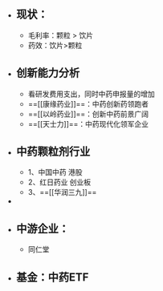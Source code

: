 - ## 现状：
	- 毛利率：颗粒 > 饮片
	- 药效：饮片>颗粒
- ## 创新能力分析
	- 看研发费用支出，同时中药申报量的增加
	- ==[[康缘药业]]==：中药创新药领跑者
	- ==[[以岭药业]]==：创新中药前景广阔
	- ==[[天士力]]==：中药现代化领军企业
- ## 中药颗粒剂行业
	- 1、中国中药   港股
	- 2、红日药业 创业板
	- 3、==[[华润三九]]==
-
- ## 中游企业：
	- 同仁堂
- ## 基金：中药ETF